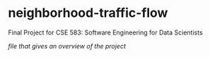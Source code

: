 # neighborhood-traffic-flow
Final Project for CSE 583: Software Engineering for Data Scientists

*file that gives an overview of the project*
